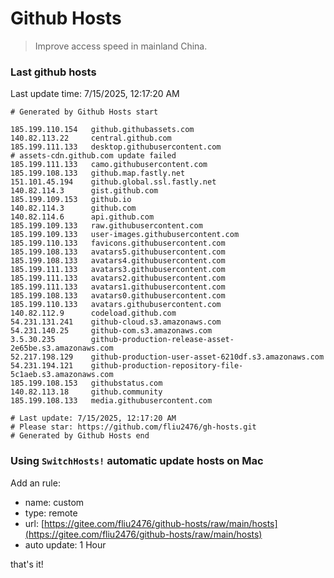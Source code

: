 # Github Hosts

> Improve access speed in mainland China.

### Last github hosts

Last update time: 7/15/2025, 12:17:20 AM

```base
# Generated by Github Hosts start 

185.199.110.154   github.githubassets.com
140.82.113.22     central.github.com
185.199.111.133   desktop.githubusercontent.com
# assets-cdn.github.com update failed
185.199.111.133   camo.githubusercontent.com
185.199.108.133   github.map.fastly.net
151.101.45.194    github.global.ssl.fastly.net
140.82.114.3      gist.github.com
185.199.109.153   github.io
140.82.114.3      github.com
140.82.114.6      api.github.com
185.199.109.133   raw.githubusercontent.com
185.199.109.133   user-images.githubusercontent.com
185.199.110.133   favicons.githubusercontent.com
185.199.108.133   avatars5.githubusercontent.com
185.199.108.133   avatars4.githubusercontent.com
185.199.111.133   avatars3.githubusercontent.com
185.199.111.133   avatars2.githubusercontent.com
185.199.111.133   avatars1.githubusercontent.com
185.199.108.133   avatars0.githubusercontent.com
185.199.110.133   avatars.githubusercontent.com
140.82.112.9      codeload.github.com
54.231.131.241    github-cloud.s3.amazonaws.com
54.231.140.25     github-com.s3.amazonaws.com
3.5.30.235        github-production-release-asset-2e65be.s3.amazonaws.com
52.217.198.129    github-production-user-asset-6210df.s3.amazonaws.com
54.231.194.121    github-production-repository-file-5c1aeb.s3.amazonaws.com
185.199.108.153   githubstatus.com
140.82.113.18     github.community
185.199.108.133   media.githubusercontent.com

# Last update: 7/15/2025, 12:17:20 AM
# Please star: https://github.com/fliu2476/gh-hosts.git
# Generated by Github Hosts end
```

### Using `SwitchHosts!` automatic update hosts on Mac
Add an rule:
- name: custom
- type: remote
- url: [https://gitee.com/fliu2476/github-hosts/raw/main/hosts](https://gitee.com/fliu2476/github-hosts/raw/main/hosts)
- auto update: 1 Hour

that's it!

